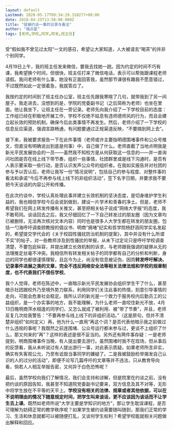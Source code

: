 ```yaml
---
layout: default
Lastmod: 2020-05-17T09:34:29.310277+00:00
date: 2018-04-25T13:58:00.000Z
title: "就被约谈一事的记录与看法"
author: "端点星"
tags: [老师,学校,同学,转发,班主任]
---
```


受“假如我不曾见过太阳”一文的感召，希望让大家知道，人大被请去“喝茶”的并非个别同学。

4月19日上午，我的班主任发来微信，要我去找她一趟。因为约定的时间不巧有课，我希望换个时间，但很快，班主任打来了微信电话，表示可以帮我跟课程老师请假。我问老师有什么事，她没有正面回答我，虽然那节课很有趣我不愿意错过，不过既然如此一定很着急，我就答应了。

我按约定的时间到了班主任办公室，班主任先跟我寒暄了几句，就带我到了另一间屋子。我走进去，没想到的是，学院的党委副书记（之后简称为老师）也坐在里面。他让我坐下，让班主任在一旁记录。老师先向我介绍了一下学校目前的态度：工作组已经在积极地开展工作，学校不仅绝不姑息有违师德师风的行为，而且会建立起长效的预防机制，确保今后此类事情不再发生。然后，老师介绍了一下学校的信息反应渠道，强调言路畅通，有问题要通过正规渠道反映，“不要搞到网上去”。

接下来，我被要求报告一下在此件事情（老师或许主要指明德围堵事件和公众号推文，但直没有明确说出到底是何事）中，自己做了什么。老师直截了当地点明我是新光平民发展协会的一员——虽然我不知校方是从何获取这一信息的——并一直询问社团是否在线上线下带节奏，组织一些事情，社团群里或是线下沟通时，是否有人表示要采取一些行动，是否认识发声公众号的组织者。在我如实报告并对社团的参与予以否认后，老师让我写一份“情况说明”，包括自己的参与程度、对整件事的看法和承诺“今后不再参与线上线下的非组织活动”，签下名字日期，并要求我不要把今天谈话的内容公开和传播。

在此次约谈中，学校认真处理此事并建立长效机制的坚决态度，是切身维护学生利益的，我也相信学校今后会说到做到，建设一片学术和青春的净土。但是，老师不希望我们在网上转发传播有关推文，甚至把相关帖子说成“网络大字报“的态度，我不敢苟同。谈话回去之后，我又仔细回忆了一下自己转发过的朋友圈（因为文章均已被删除，无法再次核对文本内容）同时也是很多人大学生都在转发的朋友圈，包括一勺海呼吁调查顾教授的倡议书、明商”拥堵”纪实和哲学院杨舒涵同学实名发起的，希望提交学代会的《关于校园性骚扰防治机制的提案》，其中并没有什么所谓不实”的帖子，对一些教师涉及到性骚扰的举报，从未下过定论只是呼吁学校调查清楚，不要包庇纵容，并提出建立长效机制的诉求，与老师跟我强调的疑罪从无的法理推定丝毫不冲突。我相信所有转发相关帖子的同学都有自己的分析和判断，身边的同学也都很谨慎理智，且迄今为止，尚没有信息被证伪，因而**转发呼吁解决、记录事件进展之类的文章，完全不违反网络安全法等相关法律法规和学校的规章制度，也不代表我们不信任学校**。

我个人觉得，老师在陈述中，一直暗示新光平民发展协会组织学生干了什么，甚至暗示社团跟校外乃至境外势力联系，利用同学们关注此事的热情，刻意引导事情的走向，可能会危害社会稳定。我所认识的新光是一个致力于服务校内后勤员工的公益组织，是一个办实事的地方，我不能理解，为什么老师一直咬住新光不放，4月13日晚明商萍水相逢的同学们，又怎么就成了被利用、被”带了节奏”，并且，老师反复几次给我警告：“不要再参与线上线下的非组织活动。”（这是原句，但并不清楚非组织“如何定义）再，他为什么一直用“再这个词？是否代表他暗示我之前做过什么违规的事呢？我既然之前连围堵、公众号运行都未参与过，更谈不上组织了什么，那又何来的”再”？这样的表述是很不妥当的。另外还有两件事存疑：一是老师提到，明商围堵事件当晚，有人提出要去游行。虽然围堵时我不在现场，但从事后的反馈看，我从未听说过有人提出游行一事，对此表示质疑。如果老师所言非实，确实有失客观公允，乃至有诋毁当事同学的嫌疑了。二是我被鼓励检举揭发自己认识的人的过分的活动”，即便不论写几篇呼吁的文章等并不违法，只从教育导向看，倘若人人相互举报告密，又何异于白色恐怖呢？

最后，虽然学校向我们了解情况，我们会支持和谅解，但是院里在约谈之前，没有把约谈的原因告知，我甚至不知道院党委副书记要来，双方信息及其不对等，无形中将学生放在不平等的天平上。**学校没有相关的法律、规章或者其他依据，可以在不说明理由的情况下随意规定时间，把学生叫来谈话，更不应该因为谈话而不让学生去上课**。既然如老师所说“大学主要是学知识的地方”，那让学生耽误课程，是否可理解为妨碍正常的教学秩序呢？如果学生被约谈需要随叫随到，那我们正常的学习、生活和休息就都可以被随便打乱，又谈何学生权利？希望学校能就相关问题做出解释和回应。

